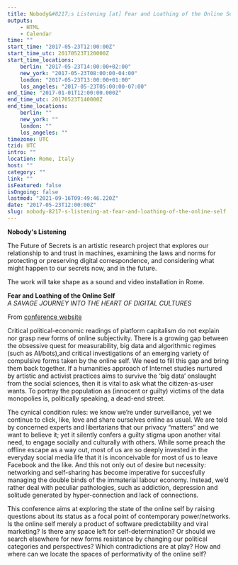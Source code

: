 ```yaml
---
title: Nobody&#8217;s Listening [at] Fear and Loathing of the Online Self
outputs:
    - HTML
    - Calendar
time: ""
start_time: "2017-05-23T12:00:00Z"
start_time_utc: 20170523T120000Z
start_time_locations:
    berlin: "2017-05-23T14:00:00+02:00"
    new_york: "2017-05-23T08:00:00-04:00"
    london: "2017-05-23T13:00:00+01:00"
    los_angeles: "2017-05-23T05:00:00-07:00"
end_time: "2017-01-01T12:00:00.000Z"
end_time_utc: 20170523T140000Z
end_time_locations:
    berlin: ""
    new_york: ""
    london: ""
    los_angeles: ""
timezone: UTC
tzid: UTC
intro: ""
location: Rome, Italy
host: ""
category: ""
link: ""
isFeatured: false
isOngoing: false
lastmod: "2021-09-16T09:49:46.220Z"
date: "2017-05-23T12:00:00Z"
slug: nobody-8217-s-listening-at-fear-and-loathing-of-the-online-self
---
```

**Nobody's Listening**

The Future of Secrets is an artistic research project that explores our relationship to and trust in machines, examining the laws and norms for protecting or preserving digital correspondence, and considering what might happen to our secrets now, and in the future. 

The work will take shape as a sound and video installation in Rome.

**Fear and Loathing of the Online Self**<br />
*A SAVAGE JOURNEY INTO THE HEART OF DIGITAL CULTURES*

From <a href="http://networkcultures.org/online-self/about/" target="_blank">conference website</a>

Critical political-economic readings of platform capitalism do not explain nor grasp new forms of online subjectivity. There is a growing gap between the obsessive quest for measurability, big data and algorithmic regimes (such as AI/bots),and critical investigations of an emerging variety of compulsive forms taken by the online self. We need to fill this gap and bring them back together. If a humanities approach of Internet studies nurtured by artistic and activist practices aims to survive the ‘big data’ onslaught from the social sciences, then it is vital to ask what the citizen-as-user wants. To portray the population as (innocent or guilty) victims of the data monopolies is, politically speaking, a dead-end street.

The cynical condition rules: we know we’re under surveillance, yet we continue to click, like, love and share ourselves online as usual. We are told by concerned experts and libertarians that our privacy “matters” and we want to believe it; yet it silently confers a guilty stigma upon another vital need, to engage socially and culturally with others. While some preach the offline escape as a way out, most of us are so deeply invested in the everyday social media life that it is inconceivable for most of us to leave Facebook and the like. And this not only out of desire but necessity: networking and self-sharing has become imperative for succesfully managing the double binds of the immaterial labour economy. Instead, we’d rather deal with peculiar pathologies, such as addiction, depression and solitude generated by hyper-connection and lack of connections.

This conference aims at exploring the state of the online self by raising questions about its status as a focal point of contemporary power/networks. Is the online self merely a product of software predictability and viral marketing? Is there any space left for self-determination? Or should we search elsewhere for new forms resistance by changing our political categories and perspectives? Which contradictions are at play? How and where can we locate the spaces of performativity of the online self?